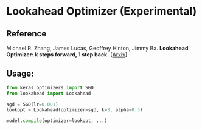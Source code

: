 # Lookahead Optimizer (Experimental)

## Reference
Michael R. Zhang, James Lucas, Geoffrey Hinton, Jimmy Ba. **Lookahead Optimizer: k steps forward, 1 step back.** [[Arxiv](https://arxiv.org/abs/1907.08610)]

## Usage:
```python
from keras.optimizers import SGD
from lookahead import Lookahead

sgd = SGD(lr=0.001)
lookopt = Lookahead(optimizer=sgd, k=3, alpha=0.5)

model.compile(optimizer=lookopt, ...)
```
